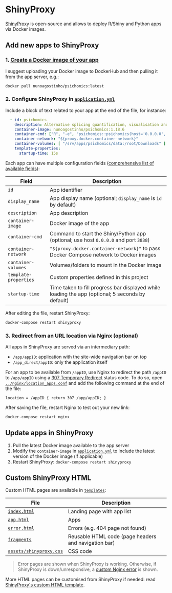 # ShinyProxy

[ShinyProxy][] is open-source and allows to deploy R/Shiny and Python apps via
Docker images.

[ShinyProxy]: https://shinyproxy.io

## Add new apps to ShinyProxy

### 1. [Create a Docker image of your app][deploying]

I suggest uploading your Docker image to DockerHub and then pulling it from the
app server, e.g.:

```bash
docker pull nunoagostinho/psichomics:latest
```

[deploying]: https://shinyproxy.io/documentation/deploying-apps/

### 2. Configure ShinyProxy in [`application.yml`][application.yml]

Include a block of text related to your app at the end of the file, for
instance:

```yml
  - id: psichomics
    description: Alternative splicing quantification, visualisation and analysis
    container-image: nunoagostinho/psichomics:1.18.6
    container-cmd: ["R", "-e", "psichomics::psichomics(host='0.0.0.0', port=3838)"]
    container-network: "${proxy.docker.container-network}"
    container-volumes: [ "/srv/apps/psichomics/data:/root/Downloads" ]
    template-properties:
      startup-time: 15s
```

Each app can have multiple configuration fields
([comprehensive list of available fields][app-config]):

Field               | Description
------------------- | --------------
`id`                | App identifier
`display_name`      | App display name (optional; `display_name` is `id` by default)
`description`       | App description
`container-image`   | Docker image of the app
`container-cmd`     | Command to start the Shiny/Python app (optional; use host `0.0.0.0` and port `3838`)
`container-network` | `"${proxy.docker.container-network}"` to pass Docker Compose network to Docker images
`container-volumes` | Volumes/folders to mount in the Docker image
`template-properties` | Custom properties defined in this project
`startup-time`      | Time taken to fill progress bar displayed while loading the app (optional; 5 seconds by default)

After editing the file, restart ShinyProxy:

```bash
docker-compose restart shinyproxy
```

[application.yml]: application.yml
[app-config]: https://shinyproxy.io/documentation/configuration/#apps

### 3. Redirect from an URL location via Nginx (optional)

All apps in ShinyProxy are served via an intermediary path:

- `/app/appID`: application with the site-wide navigation bar on top
- `/app_direct/appID`: only the application itself

For an app to be available from `/appID`, use Nginx to redirect the path
`/appID` to `/app/appID` using a [307 Temporary Redirect][307] status code.
To do so, open [`../nginx/location_apps.conf`][location_apps.conf] and add
the following command at the end of the file:

```nginx
location = /appID { return 307 /app/appID; }
```

After saving the file, restart Nginx to test out your new link:

```bash
docker-compose restart nginx
```

[307]: https://developer.mozilla.org/en-US/docs/Web/HTTP/Status/307
[location_apps.conf]: ../nginx/location_apps.conf

## Update apps in ShinyProxy

1. Pull the latest Docker image available to the app server
2. Modify the `container-image` in [`application.yml`][application.yml] to
include the latest version of the Docker image (if applicable)
3. Restart ShinyProxy: `docker-compose restart shinyproxy`

## Custom ShinyProxy HTML

Custom HTML pages are available in [`templates`](templates):

File                                 | Description
-------------------------------------|---------------------------------
[`index.html`](templates/index.html) | Landing page with app list
[`app.html`](templates/app.html)     | Apps
[`error.html`](templates/error.html) | Errors (e.g. 404 page not found)
[`fragments`](templates/fragments)   | Reusable HTML code (page headers and navigation bar)
[`assets/shinyproxy.css`](assets/shinyproxy.css) | CSS code

> Error pages are shown when ShinyProxy is working. Otherwise, if ShinyProxy is
down/unresponsive, a [custom Nginx error][nginx-error] is shown.

[nginx-error]: ../nginx#custom-html-pages-eg-502-error-page

More HTML pages can be customised from ShinyProxy if needed: read
[ShinyProxy's custom HTML template][custom-HTML].

[custom-HTML]: https://github.com/openanalytics/shinyproxy-config-examples/tree/master/04-custom-html-template
